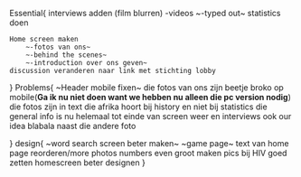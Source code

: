 Essential{
    interviews adden (film blurren)
        -videos
        ~-typed out~
    statistics doen

    Home screen maken
        ~-fotos van ons~
        ~-behind the scenes~
        ~-introduction over ons geven~
    discussion veranderen naar link met stichting lobby
    
    
}
Problems{
    ~Header mobile fixen~
    die fotos van ons zijn beetje broko op mobile(**Ga ik nu niet doen want we hebben nu alleen die pc version nodig**)
    die fotos zijn in text
    die afrika hoort bij history en niet bij statistics
    die general info is nu helemaal tot einde van screen weer en interviews ook
    our idea blabala naast die andere foto

}
design{
    ~word search screen beter maken~
    ~game page~
    text van home page reorderen/more photos
    numbers even groot maken
    pics bij HIV goed zetten
    homescreen beter designen
}
    